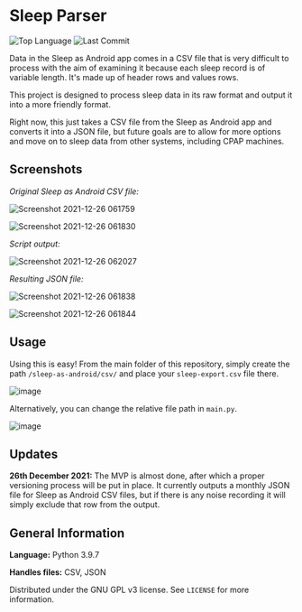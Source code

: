 # Sleep Parser
![Top Language](https://img.shields.io/github/languages/top/GwynHannay/sleep-parser)
![Last Commit](https://img.shields.io/github/last-commit/GwynHannay/sleep-parser)

Data in the Sleep as Android app comes in a CSV file that is very difficult to process with the aim of examining it because each sleep record is of variable length. It's made up of header rows and values rows.

This project is designed to process sleep data in its raw format and output it into a more friendly format.

Right now, this just takes a CSV file from the Sleep as Android app and converts it into a JSON file, but future goals are to allow for more options and move on to sleep data from other systems, including CPAP machines.

## Screenshots

_Original Sleep as Android CSV file:_

![Screenshot 2021-12-26 061759](https://user-images.githubusercontent.com/8345824/147394570-478f1101-c38f-4848-8f9b-4375c1f4519f.png)

![Screenshot 2021-12-26 061830](https://user-images.githubusercontent.com/8345824/147394598-552ac2f0-995e-4c9e-af16-b165f844764a.png)

_Script output:_

![Screenshot 2021-12-26 062027](https://user-images.githubusercontent.com/8345824/147394613-7ad206b4-5ebd-4eb9-b874-7f8f223d640f.png)

_Resulting JSON file:_

![Screenshot 2021-12-26 061838](https://user-images.githubusercontent.com/8345824/147394626-43edf7bf-4f0e-4740-81e0-e597369ac15a.png)

![Screenshot 2021-12-26 061844](https://user-images.githubusercontent.com/8345824/147394636-806b77da-6ddf-4e58-84c5-0a1c9bb648f2.png)

## Usage

Using this is easy! From the main folder of this repository, simply create the path ``/sleep-as-android/csv/`` and place your ``sleep-export.csv`` file there.

![image](https://user-images.githubusercontent.com/8345824/147394736-d648f4a6-b686-4da8-ad2a-02ef9ecf518e.png)

Alternatively, you can change the relative file path in ``main.py``.

![image](https://user-images.githubusercontent.com/8345824/147394742-adc1ef36-2489-459b-a76f-c8f82400290e.png)

## Updates

**26th December 2021:** The MVP is almost done, after which a proper versioning process will be put in place. It currently outputs a monthly JSON file for Sleep as Android CSV files, but if there is any noise recording it will simply exclude that row from the output.

## General Information

**Language:** Python 3.9.7

**Handles files:** CSV, JSON

Distributed under the GNU GPL v3 license. See ``LICENSE`` for more information.

